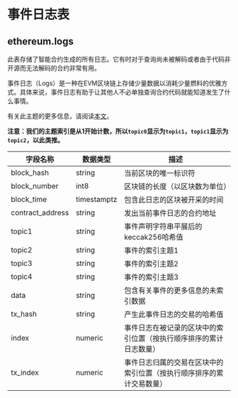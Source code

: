 # 事件日志表

## ethereum.logs

此表存储了智能合约生成的所有日志。它有时对于查询尚未被解码或者由于代码非开源而无法解码的合约非常有用。

事件日志（Logs）是一种在EVM区块链上存储少量数据以消耗少量燃料的优雅方式。具体来说，事件日志有助于让其他人不必单独查询合约代码就能知道发生了什么事情。

有关此主题的更多信息，请阅读[本文](https://medium.com/mycrypto/understanding-event-logs-on-the-ethereum-blockchain-f4ae7ba50378)。

**注意：我们的主题索引是从1开始计数，所以`topic0`显示为`topic1`，`topic1`显示为`topic2`，以此类推。**

| **字段名称**     | **数据类型** | **描述**                                                                          |
| ----------------- | ------------ | ------------------------------------------------------------------------------------------------------------ |
| block\_hash       | string       | 当前区块的唯一标识符                                                                          |
| block\_number     | int8         | 区块链的长度（以区块数为单位）                                                                       |
| block\_time       | timestamptz  | 包含此日志的区块被开采的时间                                                     |
| contract\_address | string       | 发出当前事件日志的合约地址                                                             |
| topic1            | string       | 事件声明字符串平展后的keccak256哈希值                                                      |
| topic2            | string       | 事件的索引主题1                                                                                   |
| topic3            | string       | 事件的索引主题2                                                                                  |
| topic4            | string       | 事件的索引主题3                                                                                   |
| data              | string       | 包含有关事件的更多信息的未索引数据                                                   |
| tx\_hash          | string       | 产生此事件日志的交易的哈希值                                               |
| index             | numeric      | 事件日志在被记录的区块中的索引位置（按执行顺序排序的累计日志数量）                      |
| tx\_index         | numeric      | 事件日志归属的交易在区块中的索引位置（按执行顺序排序的累计交易数量） |

